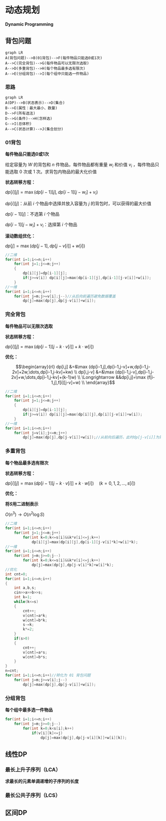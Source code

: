 # 动态规划

**Dynamic Programming**

## 背包问题

```mermaid
graph LR
A(背包问题)-->B(01背包)-->F(每件物品只能选0或1次)
A-->C(完全背包)-->G(每件物品可以无限次选取)
A-->D(多重背包)-->H(每个物品最多选有限次)
A-->E(分组背包)-->I(每个组中只能选一件物品)
```



### 思路

```mermaid
graph LR
A(DP)-->B(状态表示)-->D(集合)
B-->E(属性：最大最小、数量)
D-->F(所有选法)
D-->G(条件)-->H(怎样选)
G-->I(总体积)
A-->C(状态计算)-->J(集合划分)
```

### 01背包

**每件物品只能选0或1次**

给定容量为 $W$ 的背包和 $n$ 件物品，每件物品都有重量 $w_i$ 和价值 $v_i$ ，每件物品只能选取 0 次或 1 次。求背包内物品的最大化价值

**状态转移方程：**

$dp[i][j]=\max (dp[i-1][j],dp[i-1][j-w_i]+v_i)$

$dp[i][j]$：从前 $i$ 个物品中选择并放入容量为 $j$ 的背包时，可以获得的最大价值

$dp[i-1][j]$：不选第 $i$ 个物品

$dp[i-1][j-w_i]+v_i$：选择第 $i$ 个物品

**滚动数组优化：**

$dp[j]=\max (dp[j-1],dp[j-v[i]]+w[i])$

```cpp
//二维
for(int i=1;i<=n;i++)
    for(int j=1;j<=m;j++)
    {
        dp[i][j]=dp[i-1][j];
        if(j>=v[i]) dp[i][j]=max(dp[i-1][j],dp[i-1][j-v[i]]+w[i]);
    }
//一维
for(int i=1;i<=n;i++)
    for(int j=m;j>=v[i];j--)//从后向前遍历避免数据覆盖
        dp[j]=max(dp[j],dp[j-v[i]]+w[i]);
```



### 完全背包

**每件物品可以无限次选取**

**状态转移方程：**

$dp[i][j]=\max (dp[i-1][j-k \cdot v[i]]+k \cdot w[i])$

**优化：**

$$\begin{array}{rl}
dp[i,j] &=&\max (dp[i-1,j],dp[i-1,j-v]+w,dp[i-1,j-2v]+2w,\dots,dp[i-1,j-kv]+kw) \\
dp[i,j-v] &=&\max (dp[i-1,j-v],dp[i-1,j-2v]+w,\dots,dp[i-1,j-kv]+(k-1)w) \\
\Longrightarrow &&dp[i,j]=\max (f[i-1,j],f[i][j-v]+w) \\
\end{array}$$

```cpp
//二维
for(int i=1;i<=n;i++)
    for(int j=1;j<=m;j++)
    {
        dp[i][j]=dp[i-1][j];
        if(j>=v[i]) dp[i][j]=max(dp[i][j],dp[i][j-v[i]]+w[i]);
    }
//一维
for(int i=1;i<=n;i++)
    for(int j=v[i];j<=m;j++)
        dp[j]=max(dp[j],dp[j-v[i]]+w[i]);//从前向后遍历，此时dp[j-v[i]]为第 i 层
```



### 多重背包

**每个物品最多选有限次**

**状态转移方程：**

$dp[i][j]=\max (dp[i-1][j-k\cdot v[i]]+k\cdot w[i])\quad(k=0,1,2,\dots,s[i])$

**优化：**

**将$S$用二进制表示**

$O(n^3)\rightarrow O(n^2\log S)$

```cpp
//二维
for(int i=1;i<=n;i++)
    for(int j=1;j<=m;j++)
    	for(int k=0;k<=s[i]&&k*v[i]<=j;k++)
            dp[i][j]=max(dp[i][j],dp[i-1][j-v[i]*k]+w[i]*k);
//一维
for(int i=1;i<=n;i++)
    for(int j=m;j>=0;j--)
    	for(int k=0;k<=s[i]&&k*v[i]<=j;k++)
            dp[j]=max(dp[j],dp[j-v[i]*k]+w[i]*k);
//优化
int cnt=0;
for(int i=1;i<=n;i++)
{
    int a,b,s;
    cin>>a>>b>>s;
    int k=1;
    while(k<=s)
    {
        cnt++;
        v[cnt]=a*k;
        w[cnt]=b*k;
        s-=k;
        k*=2;
    }
    if(s>0)
    {
        cnt++;
        v[cnt]=a*s;
        w[cnt]=b*s;
    }
}
n=cnt;
for(int i=1;i<=n;i++)//转化为 01 背包问题
    for(int j=m;j>=v[i];j--)
        dp[j]=max(dp[j],dp[j-v[i]]+w[i]);
```



### 分组背包

**每个组中最多选一件物品**

```cpp
for(int i=1;i<=n;i++)
    for(int j=m;j>=0;j--)
        for(int k=0;k<s[i];k++)
            if(v[i][k]<=j)
                dp[j]=max(dp[j],dp[j-v[i][k]]+w[i][k]);
```



## 线性DP

### 最长上升子序列（LCA）

**求最长的元素单调递增的子序列的长度**



### 最长公共子序列（LCS）



## 区间DP

